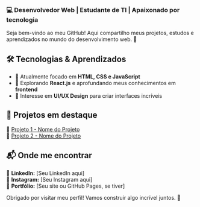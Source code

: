### 💻 Desenvolvedor Web | Estudante de TI | Apaixonado por tecnologia  

Seja bem-vindo ao meu GitHub! Aqui compartilho meus projetos, estudos e aprendizados no mundo do desenvolvimento web. 🚀  

## 🛠️ Tecnologias & Aprendizados  
- 📌 Atualmente focado em **HTML, CSS e JavaScript**  
- 🚀 Explorando **React.js** e aprofundando meus conhecimentos em **frontend**  
- 🎯 Interesse em **UI/UX Design** para criar interfaces incríveis  

## 📂 Projetos em destaque  
🔹 [Projeto 1 - Nome do Projeto](#)  
🔹 [Projeto 2 - Nome do Projeto](#)  

## 📬 Onde me encontrar  
📌 **LinkedIn:** [Seu LinkedIn aqui]  
📌 **Instagram:** [Seu Instagram aqui]  
📌 **Portfólio:** [Seu site ou GitHub Pages, se tiver]  

Obrigado por visitar meu perfil! Vamos construir algo incrível juntos. 🚀  
